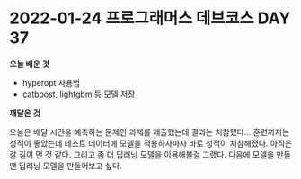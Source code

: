 # 2022-01-24 프로그래머스 데브코스 DAY 37

__오늘 배운 것__

- hyperopt 사용법
- catboost, lightgbm 등 모델 저장

__깨달은 것__

오늘은 배달 시간을 예측하는 문제인 과제를 제출했는데 결과는 처참했다... 훈련까지는 성적이 좋았는데 테스트 데이터에 모델을 적용하자마자 바로 성적이 처참해졌다. 아직은 갈 길이 먼 것 같다. 그리고 좀 더 딥러닝 모델을 이용해볼걸 그랬다. 다음에 모델을 만들땐 딥러닝 모델을 만들어보고 싶다.
